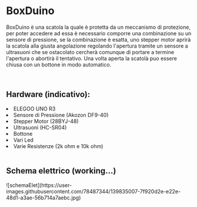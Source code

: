 # BoxDuino
BoxDuino è una scatola la quale è protetta da un meccanismo di protezione, per poter accedere ad essa è necessario comporre una combinazione su un sensore di pressione, se
la combinazione è esatta, uno stepper motor aprirà la scatola alla giusta angolazione regolando l'apertura tramite un sensore a ultrasuoni che se ostacolato cercherà comunque di 
portare a termine l'apertura o abortirà il tentativo. Una volta aperta la scatolà puo essere chiusa con un bottone in modo automatico.

<br>

 <h2>Hardware (indicativo):</h2>
 	<li>ELEGOO UNO R3</li>
	<li>Sensore di Pressione (Akozon DF9-40)</li>
	<li>Stepper Motor (28BYJ-48)</li>
	<li>Ultrasuoni (HC-SR04)</li>
	<li>Bottone </li>
	<li>Vari Led</li>
	<li>Varie Resistenze (2k ohm e 10k ohm)</li>
	
<br>	


<h2>Schema elettrico (working...)</h2>
![schemaElet](https://user-images.githubusercontent.com/78487344/139835007-7f920d2e-e22e-48d1-a3ae-56b714a7aebc.jpg)
